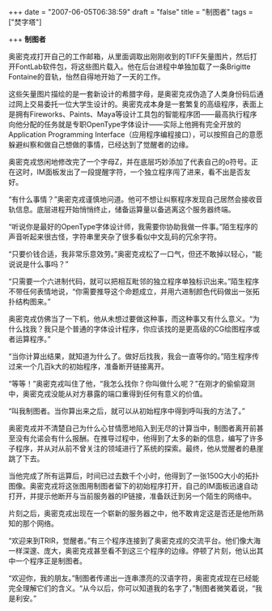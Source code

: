 +++
date = "2007-06-05T06:38:59"
draft = "false"
title = "制图者"
tags = ["焚字塔"]

+++
**制图者**

奥密克戎打开自己的工作邮箱，从里面调取出刚刚收到的TIFF矢量图片，然后打开FontLab软件包，将这些图片载入。他在后台进程中单独加载了一条Brigitte Fontaine的音轨，怡然自得地开始了一天的工作。

这些矢量图片描绘的是一套新设计的希腊字母，是奥密克戎伪造了人类身份码后通过网上交易委托一位大学生设计的。奥密克戎本身是一套繁复的高级程序，表面上是拥有Fireworks、Paints、Maya等设计工具包的智能程序团——最高执行程序向他分配的任务就是专职OpenType字体设计——实际上他拥有完全开放的Application Programming Interface（应用程序编程接口），可以按照自己的意愿躲避纠察和做自己想做的事情，已经达到了觉醒者的边缘。

奥密克戎悠闲地修改完了一个字母Ζ，并在底层巧妙添加了代表自己的ο符号。正在这时，IM面板发出了一段提醒字符，一个独立程序闯了进来，看不出是否友好。

“有什么事情？”奥密克戎谨慎地问道。他可不想让纠察程序发现自己居然会接收音轨信息。底层进程开始悄悄终止，储备运算量以备逃离这个服务器终端。

“听说你是最好的OpenType字体设计师，我需要你协助我做一件事。”陌生程序的声音听起来很古怪，字符串里夹杂了很多看似中文乱码的冗余字符。

“只要价钱合适，我非常乐意效劳。”奥密克戎松了一口气，但还不敢掉以轻心，“能说说是什么事吗？”

“只需要一个六进制代码，就可以把相互毗邻的独立程序单独标识出来。”陌生程序不带任何表情地说，“你需要推导这个命题成立，并用六进制颜色代码做出一张拓扑结构图来。”

奥密克戎仿佛当了一下机，他从未想过要做这种事，而这种事又有什么意义。“为什么找我？我只是个普通的字体设计程序，你应该找的是更高级的CG绘图程序或者运算程序。”

“当你计算出结果，就知道为什么了。做好后找我，我会一直等你的。”陌生程序传过来一个几百k大的初始程序，准备断开链接离开。

“等等！”奥密克戎叫住了他，“我怎么找你？你叫做什么呢？”在刚才的偷偷窥测中，奥密克戎没能从对方暴露的端口重得到任何有意义的价值。

“叫我制图者。当你算出来之后，就可以从初始程序中得到呼叫我的方法了。”

奥密克戎并不清楚自己为什么心甘情愿地陷入到无尽的计算当中，制图者离开前甚至没有允诺会有什么报酬。在推导过程中，他得到了太多的新的信息，编写了许多子程序，并从对从前不曾关注的领域进行了系统的探索。最终，他从觉醒者的悬崖跳了下去。


当他完成了所有运算后，时间已过去数千个小时，他得到了一张150G大小的拓扑图像。奥密克戎将这张图用制图者留下的初始程序打开，自己的IM面板迅速自动打开，并提示他断开与当前服务器的IP链接，准备跃迁到另一个陌生的网络中。

片刻之后，奥密克戎出现在一个崭新的服务器之中，他不敢肯定这是否还是他所熟知的那个网络。

“欢迎来到TRIR，觉醒者。”有三个程序连接到了奥密克戎的交流平台。他们像大海一样深邃、庞大，奥密克戎甚至看不到这三个程序的边缘。停顿了片刻，他认出其中一个程序正是制图者。

“欢迎你，我的朋友。”制图者传递出一连串漂亮的汉语字符，奥密克戎现在已经能完全理解它们的含义。“从今以后，你可以知道我的名字了，”制图者微笑着说，“我是利安。”
